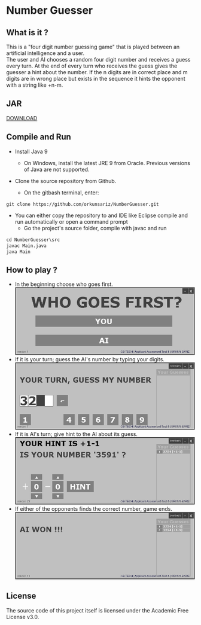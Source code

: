 # Number Guesser
## What is it ?
This is a "four digit number guessing game" that is played between an artificial intelligence and a user. </br>The user and AI chooses a random four digit number and receives a guess every turn. At the end of every turn who receives the guess gives the guesser a hint about the number. If the n digits are in correct place and m digits are in wrong place but exists in the sequence it hints the opponent with a string like +n-m.

## JAR
[DOWNLOAD](https://github.com/orkunsariz/NumberGuesser/blob/master/ng.jar)

## Compile and Run
- Install Java 9
  - On Windows, install the latest JRE 9 from Oracle. Previous versions of Java are not supported.
- Clone the source repository from Github.

  - On the gitbash terminal, enter:
```
git clone https://github.com/orkunsariz/NumberGuesser.git
```
  - You can either copy the repository to and IDE like Eclipse compile and run automatically or open a command prompt
    - Go the project's source folder, compile with javac and run
```
cd NumberGuesser\src
javac Main.java
java Main
```
## How to play ?
- In the beginning choose who goes first.
![Main Menu](https://github.com/orkunsariz/NumberGuesser/blob/master/tutorial_images/main.png)
- If it is your turn; guess the AI's number by typing your digits.
![User Guess](https://github.com/orkunsariz/NumberGuesser/blob/master/tutorial_images/user_guess.png)
- If it is AI's turn; give hint to the AI about its guess.
![User Hint](https://github.com/orkunsariz/NumberGuesser/blob/master/tutorial_images/ai_hint.png)
- If either of the opponents finds the correct number, game ends.
![Win](https://github.com/orkunsariz/NumberGuesser/blob/master/tutorial_images/win_screen.png)
## License
The source code of this project itself is licensed under the Academic Free License v3.0.
